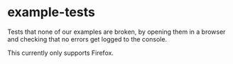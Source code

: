 # example-tests

Tests that none of our examples are broken, by opening them in a browser
and checking that no errors get logged to the console.

This currently only supports Firefox.
